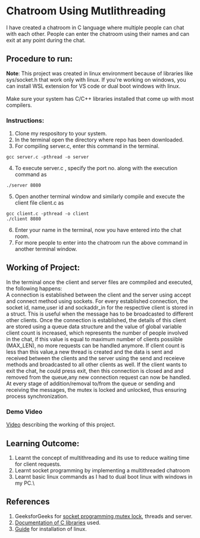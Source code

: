 # Chatroom Using Mutlithreading
I have created a chatroom in C language where multiple people can chat with each other. People can enter the chatroom using their names and can exit at any point during the chat.
## Procedure to run:
**Note**: This project was created in linux environment because of libraries like sys/socket.h that work only with linux. If you're working on windows, you can install WSL extension for VS code or dual boot windows with linux.\
\
Make sure your system has C/C++ libraries installed that come up with most compilers.
### Instructions:
1) Clone my respository to your system.
2) In the terminal open the directory where repo has been downloaded.
3) For compiling server.c, enter this command in the terminal.
```
gcc server.c -pthread -o server
```
4) To execute server.c , specify the port no. along with the execution command as
```
./server 8080
```
5) Open another terminal window and similarly compile and execute the client file client.c as
 ```
 gcc client.c -pthread -o client
 ./client 8080
 ```
 6) Enter your name in the terminal, now you have entered into the chat room.
 7) For more people to enter into the chatroom run the above command in another terminal window.
 ## Working of Project:
 In the terminal once the client and server files are commpiled and executed, the following happens:\
 A connection is established between the client and the server using accept and connect method using sockets. For every established connection, the socket id, name,user id and sockaddr_in for the respective client is stored in a struct. This is useful when the message has to be broadcasted to different other clients. Once the connection is established, the details of this client are stored using a queue data structure and the value of global variable client count is increased, which represents the number of people involved in the chat, if this value is equal to maximum number of clients possiible (MAX_LEN), no more requests can be handled anymore. If client count is less than this value,a new thread is created and the data is sent and received between the clients and the server using the send and receieve methods and broadcasted to all other clients as well. If the client wants to exit the chat, he could press exit, then this connection is closed and and removed from the queue,any new connection request can now be handled. At every stage of addition/removal to/from the  queue or sending and receiving the messages, the mutex is locked and unlocked, thus ensuring process synchronization. 
 ### Demo Video
 [Video]() describing the working of this project.
 
 ## Learning Outcome:
 1) Learnt the concept of multithreading and its use to reduce waiting time for client requests.
 2) Learnt socket programming by implementing a multithreaded chatroom
 3) Learnt basic linux commands as I had to dual boot linux with windows in my PC.\
 ## References
 1) GeeksforGeeks for [socket programming](https://www.geeksforgeeks.org/socket-programming-cc/?ref=lbp),[mutex lock](https://www.geeksforgeeks.org/mutex-lock-for-linux-thread-synchronization/), threads and server.
 2) [Documentation of C libraries](https://publications.opengroup.org/) used.
 3) [Guide](https://medium.com/linuxforeveryone/how-to-install-ubuntu-20-04-and-dual-boot-alongside-windows-10-323a85271a73) for installation of linux.
